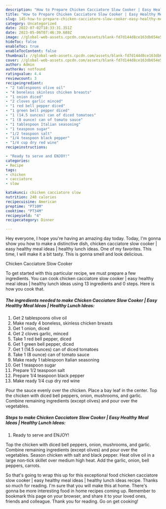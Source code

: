```yaml
---
description: "How to Prepare Chicken Cacciatore Slow Cooker | Easy Healthy Meal Ideas | Healthy Lunch Ideas the Delicious"
title: "How to Prepare Chicken Cacciatore Slow Cooker | Easy Healthy Meal Ideas | Healthy Lunch Ideas the Delicious"
slug: 145-how-to-prepare-chicken-cacciatore-slow-cooker-easy-healthy-meal-ideas-healthy-lunch-ideas-the-delicious
category: Uncategorized
date: 2022-07-02T18:33:31.351Z
date: 2023-05-06T07:46:39.688Z
image: //global-web-assets.cpcdn.com/assets/blank-fd7d144d8ce163db654e5a02c40b08a2775adb7897d16e4062681dc7e1b2800f.png
hideToc: false
enableToc: true
enableTocContent: false
thumbnail: //global-web-assets.cpcdn.com/assets/blank-fd7d144d8ce163db654e5a02c40b08a2775adb7897d16e4062681dc7e1b2800f.png
cover: //global-web-assets.cpcdn.com/assets/blank-fd7d144d8ce163db654e5a02c40b08a2775adb7897d16e4062681dc7e1b2800f.png
author: Admin
authorAv: notfound
ratingvalue: 4.4
reviewcount: 3
recipeingredient:
- "2 tablespoons olive oil"
- "4 boneless skinless chicken breasts"
- "1 onion diced"
- "2 cloves garlic minced"
- "1 red bell pepper diced"
- "1 green bell pepper diced"
- "1 (14.5 ounces) can of diced tomatoes"
- "1 (8 ounce) can of tomato sauce"
- "1 tablespoon Italian seasoning"
- "1 teaspoon sugar"
- "1/2 teaspoon salt"
- "1/4 teaspoon black pepper"
- "1/4 cup dry red wine"
recipeinstructions:

- "Ready to serve and ENJOY!"
categories:
- Recipe
tags:
- chicken
- cacciatore
- slow

katakunci: chicken cacciatore slow 
nutrition: 248 calories
recipecuisine: American
preptime: "PT10M"
cooktime: "PT34M"
recipeyield: "4"
recipecategory: Dinner

---
```



Hey everyone, I hope you're having an amazing day today. Today, I'm gonna show you how to make a distinctive dish, chicken cacciatore slow cooker | easy healthy meal ideas | healthy lunch ideas. One of my favorites. This time, I will make it a bit tasty. This is gonna smell and look delicious.

Chicken Cacciatore Slow Cooker 

To get started with this particular recipe, we must prepare a few ingredients. You can cook chicken cacciatore slow cooker | easy healthy meal ideas | healthy lunch ideas using 13 ingredients and 0 steps. Here is how you cook that.

<!--inarticleads1-->

##### The ingredients needed to make Chicken Cacciatore Slow Cooker | Easy Healthy Meal Ideas | Healthy Lunch Ideas:

1. Get 2 tablespoons olive oil
1. Make ready 4 boneless, skinless chicken breasts
1. Get 1 onion, diced
1. Get 2 cloves garlic, minced
1. Take 1 red bell pepper, diced
1. Get 1 green bell pepper, diced
1. Get 1 (14.5 ounces) can of diced tomatoes
1. Take 1 (8 ounce) can of tomato sauce
1. Make ready 1 tablespoon Italian seasoning
1. Get 1 teaspoon sugar
1. Prepare 1/2 teaspoon salt
1. Prepare 1/4 teaspoon black pepper
1. Make ready 1/4 cup dry red wine


Pour the sauce evenly over the chicken. Place a bay leaf in the center. Top the chicken with diced bell peppers, onion, mushrooms, and garlic. Combine remaining ingredients (except olives) and pour over the vegetables. 

<!--inarticleads2-->

##### Steps to make Chicken Cacciatore Slow Cooker | Easy Healthy Meal Ideas | Healthy Lunch Ideas:


1. Ready to serve and ENJOY!

Top the chicken with diced bell peppers, onion, mushrooms, and garlic. Combine remaining ingredients (except olives) and pour over the vegetables. Season chicken with salt and black pepper. Heat olive oil in a large non-tick skillet over medium high heat. Add the garlic, onion, bell peppers, carrots. 

So that's going to wrap this up for this exceptional food chicken cacciatore slow cooker | easy healthy meal ideas | healthy lunch ideas recipe. Thanks so much for reading. I'm sure that you will make this at home. There's gonna be more interesting food in home recipes coming up. Remember to bookmark this page on your browser, and share it to your loved ones, friends and colleague. Thank you for reading. Go on get cooking!
